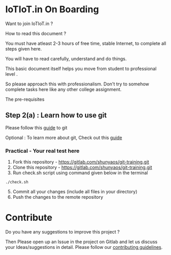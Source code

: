 # IoTIoT.in On Boarding

Want to join IoTIoT.in ?

How to read this document ? 

You must have atleast 2-3 hours of free time, stable Internet, to complete all steps given here.

You will have to read carefully, understand and do things.

This basic document itself helps you move from student to professional level .

So please approach this with professionalism. Don't try to somehow complete tasks here like any other college assignment.


The pre-requisites

## Step 2(a) : Learn how to use git 

Please follow this [guide](git_basics.md) to git

Optional : To learn more about git, Check out this [guide](https://rogerdudler.github.io/git-guide/)


### Practical - Your real test here

1. Fork this repository - https://gitlab.com/shunyaos/git-training.git
2. Clone this repository - https://gitlab.com/shunyaos/git-training.git
3. Run check.sh script using command given below in the terminal
```shell
./check.sh
```
5. Commit all your changes (include all  files in your directory)
6. Push the changes to the remote repository


# Contribute
Do you have any suggestions to improve this project ? 

Then Please open up an Issue in the project on Gitlab and let us discuss your Ideas/suggestions in detail. Please follow our [contributing guidelines](CONTRIBUTING.md).
